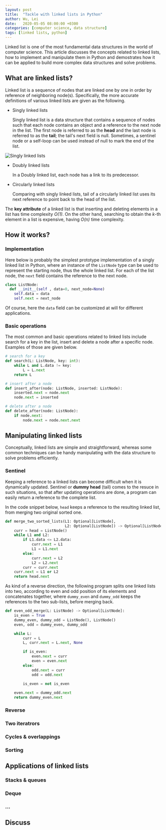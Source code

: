 ```yaml
---
layout: post
title:  "Tackle with linked lists in Python"
author: Wu, Lei
date:   2020-05-05 08:00:00 +0300
categories: [computer science, data structure]
tags: [linked lists, python]
---
```


Linked list is one of the most fundamental data structures in the world of computer science. This article discusses the concepts related to linked lists, how to implement and manipulate them in Python and demostrates how it can be applied to build more complex data structures and solve problems.

## What are linked lists?

Linked list is a sequence of nodes that are linked one by one in order by reference of neighboring node(s). Specifically, the more accurate definitions of various linked lists are given as the following.

- Singly linked lists

    Singly linked list is a data structure that contains a sequence of nodes such that each node contains an object and a reference to the next node in the list.
    The first node is referred to as the **head** and the last node is referred to as the **tail**; the tail's next field is null. Sometimes, a sentinel node or a self-loop can be used instead of null to mark the end of the list.

![Singly linked lists](/serpent-slayer/assets/images/singly-linked-list.png)

- Doubly linked lists

    In a Doubly linked list, each node has a link to its predecessor.
    
- Circularly linked lists

    Comparing with singly linked lists, tail of a circularly linked list uses its next reference to point back to the head of the list.

The **key attribute** of a linked list is that inserting and deleting elements in a list has time complexity *O(1)*. On the other hand, searching to obtain the *k*-th element in a list is expensive, having *O(n)* time complexity.

## How it works?

### Implementation

Here below is probably the simplest prototype implementation of a singly linked list in Python, where an instance of the `ListNode` type can be used to represent the starting node, thus the whole linked list. For each of the list node, the `next` field contains the reference to the next node.

```python
class ListNode:
  def __init__(self , data=0, next_node=None)
    self.data = data
    self.next = next_node
```

Of course, here the `data` field can be customized at will for different applications.

### Basic operations

The most common and basic operations related to linked lists include search for a key in the list, insert and delete a node after a specific node. Examples of those are given below.

```python
# search for a key
def search(L: ListNode, key: int):
    while L and L.data != key:
        L = L.next
    return L

# insert after a node
def insert_after(node: ListNode, inserted: ListNode):
    inserted.next = node.next
    node.next = inserted

# delete after a node
def delete_after(node: ListNode):
    if node.next:
        node.next = node.next.next
```

## Manipulating linked lists

Conceptually, linked lists are simple and straightforward, whereas some common techniques can be handy manipulating with the data structure to solve problems efficiently.

### Sentinel

Keeping a reference to a linked lists can become difficult when it is dynamically updated. Sentinel or **dummy head** (tail) comes to the resuce in such situations, so that after updating operations are done, a program can easily return a reference to the complete list.

In the code snippet below, `head` keeps a reference to the resulting linked list, from merging two original sorted one.

```python
def merge_two_sorted_lists(L1: Optional[ListNode],
                           L2: Optional[ListNode]) -> Optional[ListNode]:
    curr = head = ListNode()
    while L1 and L2:
        if L1.data <= L2.data:
            curr.next = L1
            L1 = L1.next
        else:
            curr.next = L2
            L2 = L2.next
        curr = curr.next
    curr.next = L1 or L2
    return head.next
```

As kind of a reverse direction, the following program splits one linked lists into two, according to even and odd position of its elements and concatenates together, where `dummy_even` and `dummy_odd` keeps the references to the two sub-lists, before merging back.

```python
def even_odd_merge(L: ListNode) -> Optional[ListNode]:
    is_even = True
    dummy_even, dummy_odd = ListNode(), ListNode()
    even, odd = dummy_even, dummy_odd

    while L:
        curr = L
        L, curr.next = L.next, None

        if is_even:
            even.next = curr
            even = even.next
        else:
            odd.next = curr
            odd = odd.next
            
        is_even = not is_even

    even.next = dummy_odd.next  
    return dummy_even.next
```

### Reverse

### Two iteratrors

### Cycles & overlappings

### Sorting

## Applications of linked lists

### Stacks & queues

### Deque

### ...

## Discuss



